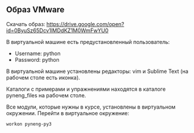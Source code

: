 ## Образ VMware


Скачать образ: https://drive.google.com/open?id=0ByuSz65Dcv1lMDdKZ1M0WmFwYU0

В виртуальной машине есть предустановленный пользователь:
* Username: python
* Password: python

В виртуальной машине установлены редакторы: vim и Sublime Text (на рабочем столе есть иконка).

Каталоги с примерами и упражнениями находятся в каталоге pyneng_files на рабочем столе.

Все модули, которые нужны в курсе, установлены в виртуальном окружении. Перейти в виртуальное окружение:
```
workon pyneng-py3
```
